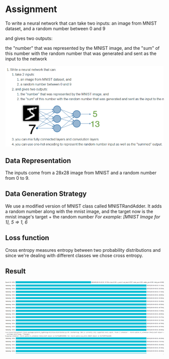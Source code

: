 # Assignment

To write a neural network that can take two inputs:
an image from MNIST dataset, and
a random number between 0 and 9

and gives two outputs:

the "number" that was represented by the MNIST image, and
the "sum" of this number with the random number that was generated and sent as the input to the network

![](images/Capture1.PNG)

## Data Representation
The inputs come from a 28x28 image from MNIST and a random number from 0 to 9.

## Data Generation Strategy
We use a modified version of MNIST class called MNISTRandAdder.
It adds a random number along with the mnist image, and the target now is the mnist image's target + the random number
    *For example: [MNIST Image for 1], 5 => 1, 6*

## Loss function
Cross entropy measures entropy between two probability distributions and since we're dealing with different classes we chose cross entropy.

## Result

![](images/Capture4.PNG)
